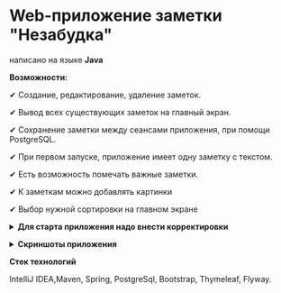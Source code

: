 # Web-приложение заметки "Незабудка"
написано на языке **Java**

**Возможности:**

✔ Создание, редактирование, удаление заметок.

✔ Вывод всех существующих заметок на главный экран.

✔ Сохранение заметки между сеансами приложения, при помощи PostgreSQL.

✔ При первом запуске, приложение имеет одну заметку с текстом.

✔ Есть возможность помечать важные заметки.

✔ К заметкам можно добавлять картинки

✔ Выбор нужной сортировки на главном экране

**<details><summary>Для старта приложения надо внести корректировки </summary>**

В **Postgresql** надо создать базу **forgetMeNot** 

В **application.properties** ввести данные для подключения **Postgresql** и указать в какой папке будут храниться изображения

```java
# SQL
spring.datasource.url=jdbc:postgresql://localhost/forgetMeNot
spring.datasource.username=#Ввести свой логин от postgresql
spring.datasource.password=#Ввести свой пароль от postgresq
```

```java
# storing a profile photo
upload.path=# задать свою деректорию для сохранения изображений. Например: /C:/photo
# file size limit (can be deleted)
spring.servlet.multipart.max-file-size=5000KB 
spring.servlet.multipart.max-request-size=5000KB
```
</details>


**<details><summary>Скриншоты приложения</summary>**

Окно создания заметки 
<p align="center" > <img  src="./assets_README/addNote.PNG" width="40%">   </p>

Можно делать заметки с картинками(первая заметка) и только с текстом. На главной странице есть возможность сортировать заметки.
<p align="center" > <img  src="./assets_README/Home_page.PNG" width="100%">   </p>

По щелчку на "Посмотреть" можно открыть окно просмотра любой заметки из главной страницы. 
<p align="center" > <img  src="./assets_README/view_note.PNG" width="100%">   </p>

Окно редактирования можно открыть из окна просмотра или из главной страницы.  
<p align="center" > <img  src="./assets_README/edit_note.PNG" width="80%">   </p>

Заметку можно пометить как важную на главной странице или в окне редактирования
<p align="center" > <img  src="./assets_README/note_isImportant.PNG" width="50%">   </p>

</details>


**Стек технологий**

IntelliJ IDEA,Maven, Spring, PostgreSql, Bootstrap, Thymeleaf, Flyway.


